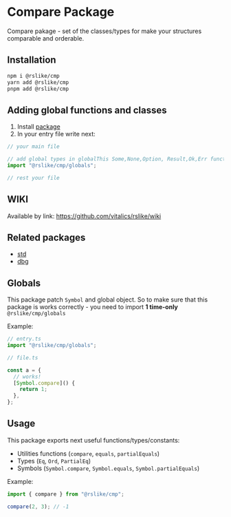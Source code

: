 # Compare Package

Compare pakage - set of the classes/types for make your structures comparable and orderable.

## Installation

```bash
npm i @rslike/cmp
yarn add @rslike/cmp
pnpm add @rslike/cmp
```

## Adding global functions and classes

1. Install [package](#installation)
2. In your entry file write next:

```typescript
// your main file

// add global types in globalThis Some,None,Option, Result,Ok,Err functions
import "@rslike/cmp/globals";

// rest your file
```

## WIKI

Available by link: https://github.com/vitalics/rslike/wiki

## Related packages

- [std](https://www.npmjs.com/package/@rslike/std)
- [dbg](https://www.npmjs.com/package/@rslike/dbg)

## Globals

This package patch `Symbol` and global object. So to make sure that this package is works correctly - you need to import **1 time-only** `@rslike/cmp/globals`

Example:

```ts
// entry.ts
import "@rslike/cmp/globals";

// file.ts

const a = {
  // works!
  [Symbol.compare]() {
    return 1;
  },
};
```

## Usage

This package exports next useful functions/types/constants:

- Utilities functions (`compare`, `equals`, `partialEquals`)
- Types (`Eq`, `Ord`, `PartialEq`)
- Symbols (`Symbol.compare`, `Symbol.equals`, `Symbol.partialEquals`)

Example:

```ts
import { compare } from "@rslike/cmp";

compare(2, 3); // -1
```
